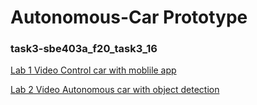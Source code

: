 # Autonomous-Car Prototype

### task3-sbe403a_f20_task3_16

[Lab 1 Video Control car with moblile app](https://youtu.be/ooNA0ugRL_A)

[Lab 2 Video Autonomous car with object detection](https://youtu.be/KjgLreEwmbk)
